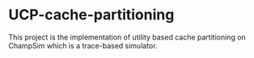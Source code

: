 # UCP-cache-partitioning
This project is the implementation of utility based cache partitioning on ChampSim which is a trace-based simulator.
